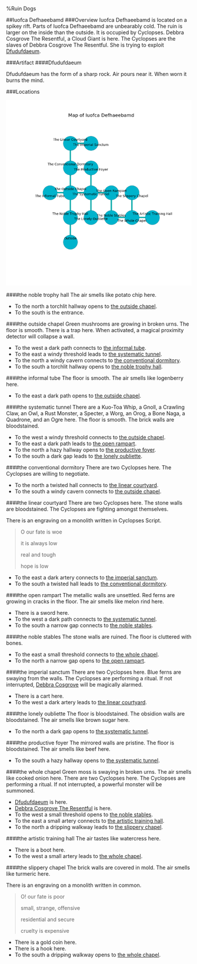 %Ruin Dogs

##Iuofca Defhaeebamd
###Overview
Iuofca Defhaeebamd is located on a spikey rift. Parts of Iuofca Defhaeebamd are unbearably cold. The ruin is larger on the inside than the outside. It is occupied by Cyclopses. <a name="Debbra-Cosgrove-The-Resentful"></a>Debbra Cosgrove The Resentful, a Cloud Giant is here. The Cyclopses are the slaves of Debbra Cosgrove The Resentful. She  is trying to exploit [Dfudufdaeum](#Dfudufdaeum). 



###Artifact
####<a name="Dfudufdaeum"></a>Dfudufdaeum


Dfudufdaeum has the form of a sharp rock. Air pours near it. When worn it burns the mind. 





###Locations


![](../v2/images/Iuofca-Defhaeebamd.png)

####<a name="the-noble-trophy-hall"></a>the noble trophy hall
The air smells like potato chip here. 



* To the north a torchlit hallway opens to [the outside chapel](#the-outside-chapel).
* To the south is the entrance.


####<a name="the-outside-chapel"></a>the outside chapel
Green mushrooms are growing in broken urns. The floor is smooth. There is a trap here. When activated, a magical proximity detector will collapse a wall. 



* To the west a dark path connects to [the informal tube](#the-informal-tube).
* To the east a windy threshold leads to [the systematic tunnel](#the-systematic-tunnel).
* To the north a windy cavern connects to [the conventional dormitory](#the-conventional-dormitory).
* To the south a torchlit hallway opens to [the noble trophy hall](#the-noble-trophy-hall).


####<a name="the-informal-tube"></a>the informal tube
The floor is smooth. The air smells like logenberry here. 



* To the east a dark path opens to [the outside chapel](#the-outside-chapel).


####<a name="the-systematic-tunnel"></a>the systematic tunnel
There are a Kuo-Toa Whip, a Gnoll, a Crawling Claw, an Owl, a Rust Monster, a Specter, a Worg, an Orog, a Bone Naga, a Quadrone, and an Ogre here. The floor is smooth. The brick walls are bloodstained. 



* To the west a windy threshold connects to [the outside chapel](#the-outside-chapel).
* To the east a dark path leads to [the open rampart](#the-open-rampart).
* To the north a hazy hallway opens to [the productive foyer](#the-productive-foyer).
* To the south a dark gap leads to [the lonely oubliette](#the-lonely-oubliette).


####<a name="the-conventional-dormitory"></a>the conventional dormitory
There are two Cyclopses here. The Cyclopses are willing to negotiate. 



* To the north a twisted hall connects to [the linear courtyard](#the-linear-courtyard).
* To the south a windy cavern connects to [the outside chapel](#the-outside-chapel).


####<a name="the-linear-courtyard"></a>the linear courtyard
There are two Cyclopses here. The stone walls are bloodstained. The Cyclopses are fighting amongst themselves. 

There is an engraving on a monolith written in Cyclopses Script. 

> O our fate is woe
>
> it is always low
>
> real and tough
>
> hope is low
>


* To the east a dark artery connects to [the imperial sanctum](#the-imperial-sanctum).
* To the south a twisted hall leads to [the conventional dormitory](#the-conventional-dormitory).


####<a name="the-open-rampart"></a>the open rampart
The metallic walls are unsettled. Red ferns are growing in cracks in the floor. The air smells like melon rind here. 



* There is a sword here.
* To the west a dark path connects to [the systematic tunnel](#the-systematic-tunnel).
* To the south a narrow gap connects to [the noble stables](#the-noble-stables).


####<a name="the-noble-stables"></a>the noble stables
The stone walls are ruined. The floor is cluttered with bones. 



* To the east a small threshold connects to [the whole chapel](#the-whole-chapel).
* To the north a narrow gap opens to [the open rampart](#the-open-rampart).


####<a name="the-imperial-sanctum"></a>the imperial sanctum
There are two Cyclopses here. Blue ferns are swaying from the walls. The Cyclopses are performing a ritual. If not interrupted, [Debbra Cosgrove](#Debbra-Cosgrove) will be magically alarmed. 



* There is a cart here.
* To the west a dark artery leads to [the linear courtyard](#the-linear-courtyard).


####<a name="the-lonely-oubliette"></a>the lonely oubliette
The floor is bloodstained. The obsidion walls are bloodstained. The air smells like brown sugar here. 



* To the north a dark gap opens to [the systematic tunnel](#the-systematic-tunnel).


####<a name="the-productive-foyer"></a>the productive foyer
The mirrored walls are pristine. The floor is bloodstained. The air smells like beef here. 



* To the south a hazy hallway opens to [the systematic tunnel](#the-systematic-tunnel).


####<a name="the-whole-chapel"></a>the whole chapel
Green moss is swaying in broken urns. The air smells like cooked onion here. There are two Cyclopses here. The Cyclopses are performing a ritual. If not interrupted, a powerful monster will be summoned. 



* [Dfudufdaeum](#Dfudufdaeum) is here.
* [Debbra Cosgrove The Resentful](#Debbra-Cosgrove-The-Resentful) is here.
* To the west a small threshold opens to [the noble stables](#the-noble-stables).
* To the east a small artery connects to [the artistic training hall](#the-artistic-training-hall).
* To the north a dripping walkway leads to [the slippery chapel](#the-slippery-chapel).


####<a name="the-artistic-training-hall"></a>the artistic training hall
The air tastes like watercress here. 



* There is a boot here.
* To the west a small artery leads to [the whole chapel](#the-whole-chapel).


####<a name="the-slippery-chapel"></a>the slippery chapel
The brick walls are covered in mold. The air smells like turmeric here. 

There is an engraving on a monolith written in common. 

> O! our fate is poor
>
> small, strange, offensive
>
> residential and secure
>
> cruelty is expensive
>


* There is a gold coin here.
* There is a hook here.
* To the south a dripping walkway opens to [the whole chapel](#the-whole-chapel).


